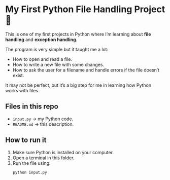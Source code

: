 # My First Python File Handling Project 🐍  

This is one of my first projects in Python where I’m learning about **file handling** and **exception handling**.  

The program is very simple but it taught me a lot:  
- How to open and read a file.  
- How to write a new file with some changes.  
- How to ask the user for a filename and handle errors if the file doesn’t exist.  

It may not be perfect, but it’s a big step for me in learning how Python works with files.  

## Files in this repo  
- `input.py` → my Python code.  
- `README.md` → this description.  

## How to run it  
1. Make sure Python is installed on your computer.  
2. Open a terminal in this folder.  
3. Run the file using:  
   ```bash
   python input.py

